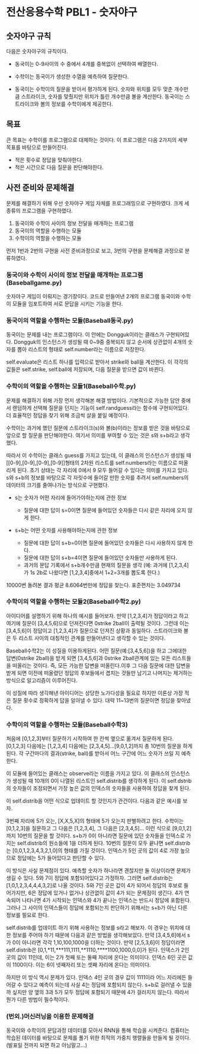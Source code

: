 # 전산응용수학 PBL1 - 숫자야구
## 숫자야구 규칙
다음은 숫자야구의 규칙이다.
- 동국이는 0-9사이의 수 중에서 4개를 중복없이 선택하여 배열한다.

- 수학이는 동국이가 생성한 수열을 예측하여 질문한다. 

- 동국이는 수학이의 질문을 받아서 평가하게 된다. 숫자와 위치를 모두 맞춘 개수만큼 스트라이크, 숫자를 맞췄지만 위치가 틀린 개수만큼 볼을 계산한다. 동국이는 스트라이크와 볼의 정보를 수학이에게 제공한다.

## 목표
큰 목표는 수학이를 프로그램으로 대체하는 것이다. 이 프로그램은 다음 2가지의 세부 목표를 바탕으로 만들어진다. 
- 적은 횟수로 정답을 맞춰야한다.
- 적은 시간으로 다음 질문을 판단해야한다.

## 사전 준비와 문제해결
문제를 해결하기 위해 우선 숫자야구 게임 자체를 프로그래밍으로 구현하였다. 크게 세 종류의 프로그램을 구현하였다.
1. 동국이와 수학이 사이의 정보 전달을 매개하는 프로그램
2. 동국이의 역할을 수행하는 모듈
3. 수학이의 역할을 수행하는 모듈

먼저 1번과 2번의 구현을 사전 준비과정으로 보고, 3번의 구현을 문제해결 과정으로 분류하였다. 

### 동국이와 수학이 사이의 정보 전달을 매개하는 프로그램(Baseballgame.py)
숫자야구 게임이 이뤄지는 경기장이다. 코드로 만들어낸 2개의 프로그램 동국이와 수학이 모듈을 임포트하여 서로 문답을 시키는 기능을 한다.

### 동국이의 역할을 수행하는 모듈(Baseball동국.py)
동국이는 문제를 내는 프로그램이다. 이 안에는 Dongguk이라는 클래스가 구현되어있다. Dongguk의 인스턴스가 생성될 때 0~9중 중복되지 않고 순서에 상관없이 4개의 숫자를 뽑아 리스트의 형태로 self.number라는 이름으로 저장한다. 

self.evaluate은 리스트 하나를 입력으로 받아서 strike와 ball을 계산한다. 이 각각의 값들은 self.strike, self.ball에 저장되며, 다음 질문을 받으면 값이 바뀐다.

### 수학이의 역할을 수행하는 모듈1(Baseball수학.py)
문제를 해결하기 위해 가장 먼저 생각해본 해결 방법이다. 기본적으로 가능한 답안 중에서 랜덤하게 선택해 질문을 던지는 기능이 self.randguess라는 함수에 구현되어있다. 
더 효율적인 정답을 찾기 위해 조금씩 살을 붙일 예정이다.

수학이는 과거에 했던 질문에 스트라이크(s)와 볼(b)이라는 정보를 받은 것을 바탕으로 앞으로 할 질문을 판단해야한다. 여기서 의미를 부여할 수 있는 것은 s와 s+b라고 생각했다. 

따라서 이 수학이는 클래스 guess를 가지고 있는데, 이 클래스의 인스턴스가 생성될 때 [[0-9],[0-9],[0-9],[0-9]]형태의 2차원 리스트를 self.numbers라는 이름으로 떠올리게 된다. 초기 상태는 각 자리에 0에서 9 모두 들어갈 수 있다는 의미를 가지고 있다. s와 s+b의 정보를 바탕으로 각 자릿수에 들어갈 만한 숫자를 추려서 self.numbers의 데이터의 크기를 줄여나가는 방식으로 구현했다.

- s는 숫자가 어떤 자리에 들어가야하는지에 관한 정보

    - 질문에 대한 답이 s=0이면 질문에 들어있던 숫자들은 다시 같은 자리에 오지 않게 한다.
- s+b는 어떤 숫자를 사용해야하는지에 관한 정보
    - 질문에 대한 답이 s+b=0이면 질문에 들어있던 숫자들은 다시 사용하지 않게 한다.
    - 질문에 대한 답이 s+b=4이면 질문에 들어있던 숫자들만 사용하게 된다.
    - 과거의 문답 기록에서 s+b개수만큼 현재의 질문을 생각 (예: 과거에 [1,2,3,4]가 1s 2b로 나왔다면 [1,2,3,4]중에서 1+2=3개를 뽑도록 한다.)

10000번 돌려본 결과 평균 8.6064번만에 정답을 찾는다. 표준편차는 3.049734

### 수학이의 역할을 수행하는 모듈2(Baseball수학2.py)
아이디어를 설명하기 위해 하나의 예시를 들어보자. 만약 [1,2,3,4]가 정답이라고 하고 여기에 질문이 [3,4,5,6]으로 던져진다면 0strike 2ball이 출력될 것이다. 그런데 이는 [3,4,5,6]이 정답이고 [1,2,3,4]가 질문으로 던져진 상황과 동일하다. 스트라이크와 볼은 두 리스트 사이의 대칭적인 관계를 만들어낸다고 생각할 수 있는 것이다. 

Baseball수학2는 이 성질을 이용하게된다. 어떤 질문(예:[3,4,5,6])을 하고 그에대한 답변(0strike 2ball)을 받게 되면 [3,4,5,6]과 0strike 2ball관계에 있는 모든 리스트들을 떠올리는 것이다. 즉, 모든 가능한 답변을 떠올린다.이후 그 다음 질문에 대한 답변을 받게 되면 이전에 떠올렸던 정답의 후보들에서 겹치는 것들만 남기고 나머지는 제거하는 방식으로 알고리즘이 이루어진다.

이 성질에 따라 생각해낸 아이디어는 상당한 노가다성을 필요로 하지만 이론상 가장 적은  질문 횟수로 정확하게 답을 알아낼 수 있다. 대략 11~13번의 질문이면 정답을 찾아냈다.

### 수학이의 역할을 수행하는 모듈(Baseball수학3)
처음에 [0,1,2,3]부터 질문하기 시작하여 한 칸씩 옆으로 옮겨서 질문하게 된다. [0,1,2,3] 다음에는 [1,2,3,4] 다음에는 [2,3,4,5]...[9,0,1,2]까지 총 10번의 질문을 하게 된다. 각 구간마다의 결과(strike, ball)를 받아서 어느 구간에 어느 숫자가 쓰일 지 예측한다.

이 모듈에 들어있는 클래스는 observe라는 이름을 가지고 있다. 이 클래스의 인스턴스가 생성될 때 10개의 0이 나열된 리스트인 self.distrib를 생각하게 된다. 이 self.dstrib의 숫자들이 조정되면서 가장 높은 값의 인덱스의 숫자들을 사용하여 정답을 찾게 된다.

이 self.distrib을 어떤 식으로 업데이트 할 것인지가 관건이다. 다음과 같은 예시를 보자.

3번째 자리에 5가 오는, [X,X,5,X]의 형태에 5가 오는지 판별하려고 한다. 수학이는 [0,1,2,3]을 질문하고 그 다음은 [1,2,3,4], 그 다음은 [2,3,4,5]... 이런 식으로 [9,0,1,2]까지 10번의 질문을 할 것이다. s+b가 0이 아니라면 질문에 있던 숫자들을 인덱스로 가지는 self.distrib의 원소들에 1을 더하게 된다. 10번의 질문이 모두 끝나면 self.distrib는 [0,0,1,2,3,4,3,2,1,0]의 형태를 가질 것이다. 인덱스가 5인 곳의 값이 4로 가장 높으므로 정답에는 5가 들어있다고 판단할 수 있다.

이 방식은 사실 문제점이 있다. 예측할 숫자가 하나라면 괜찮지만 둘 이상이라면 문제가 생길 수 있다. 5와 7이 정답에 포함되어있다고 가정하자. 그러면 self.distrib는 [1,0,1,2,3,4,4,4,3,2]로 나올 것이다. 5와 7인 곳은 값이 4가 되어서 정답의 후보로 들어가지만, 6은 정답에 있거나 없거나 상관없이 값이 4가 되는 문제점이 생긴다. 4가 연속되어 나타나면 4가 시작되는 인덱스와 4가 끝나는 인덱스는 반드시 정답에 포함된다. 그러나 그 사이의 인덱스들이 정답에 포함되는지 판단하기 위해서는 s+b가 아닌 다른 정보를 필요로 한다.

self.distrib를 업데이트 하기 위해 사용하는 정보를 s라고 해보자. 이 경우는 위치에 대한 정보를 주어야 하기 때문에 다음과 같은 방법을 생각해보았다. 만약 [3,4,5,6]에서 s가 0이 아니라면 각각 1,10,100,1000을 더하는 것이다. 만약 [2,5,3,6]이 정답이라면 self.distrib은 
[0,1,*11,***111,1111,**1110,****1100,1000,0,0]가 된다. 인덱스가 2인 곳의 값이 11인데, 이는 2가 첫째 또는 둘째 자리에 온다는 의미이다. 인덱스 6인 곳은 값이 1100이다. 이는 6이 넷째자리 또는 셋째 자리에 온다는 의미이다. 

하지만 이 방식 역시 문제가 있다. 인덱스 4인 곳의 경우 값이 1111이라 어느 자리에든 들어갈 수 있다고 예측이 되는데 사실 4는 정답에 포함되지 않는다. s+b로 걸러낼 수 있을까 싶지만 양 옆의 3과 5가 모두 정답에 포함되기 때문에 4가 걸러지지 않는다. 따라서 뭔가 다른 방법이 필수적이다.

### (번외.)머신러닝을 이용한 문제해결
동국이와 수학이의 문답과정 데이터를 모아서 RNN을 통해 학습을 시켜준다. 컴퓨터는 학습된 데이터를 바탕으로 문제를 풀기 위한 최적의 가중치 행렬들을 만들게 될 것이다. (발표일 전까지 되면 하고 아님말고...)

